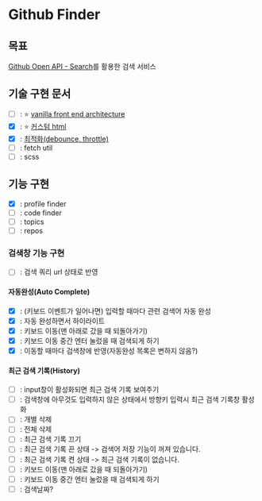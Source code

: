 # Github Finder

## 목표

[Github Open API - Search](https://docs.github.com/ko/rest/search?apiVersion=2022-11-28)를 활용한 검색 서비스

## 기술 구현 문서

- [ ] : ⭐️ [vanilla front end architecture](docs/core.md)
- [x] : ⭐️ [커스텀 html](docs/html.md)
- [x] : [최적화(debounce, throttle)](docs/optimize.md)
- [ ] : fetch util
- [ ] : scss

## 기능 구현

- [x] : profile finder
- [ ] : code finder
- [ ] : topics
- [ ] : repos

### 검색창 기능 구현

- [ ] : 검색 쿼리 url 상태로 반영

#### 자동완성(Auto Complete)

- [x] : (키보드 이벤트가 일어나면) 입력할 때마다 관련 검색어 자동 완성
- [x] : 자동 완성하면서 하이라이트
- [x] : 키보드 이동(맨 아래로 갔을 때 되돌아가기)
- [x] : 키보드 이동 중간 엔터 눌렀을 때 검색되게 하기
- [x] : 이동할 때마다 검색창에 반영(자동완성 목록은 변하지 않음?)

#### 최근 검색 기록(History)

- [ ] : input창이 활성화되면 최근 검색 기록 보여주기
- [ ] : 검색창에 아무것도 입력하지 않은 상태에서 방향키 입력시 최근 검색 기록창 활성화
- [ ] : 개별 삭제
- [ ] : 전체 삭제
- [ ] : 최근 검색 기록 끄기
- [ ] : 최근 검색 기록 끈 상태 -> 검색어 저장 기능이 꺼져 있습니다.
- [ ] : 최근 검색 기록 켠 상태 -> 최근 검색 기록이 없습니다.
- [ ] : 키보드 이동(맨 아래로 갔을 때 되돌아가기)
- [ ] : 키보드 이동 중간 엔터 눌렀을 때 검색되게 하기
- [ ] : 검색날짜?

